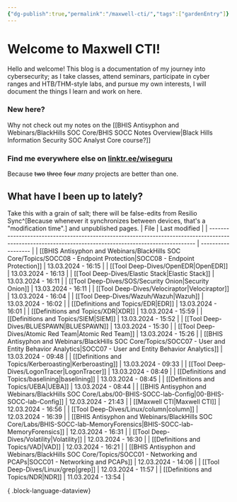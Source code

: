```yaml
---
{"dg-publish":true,"permalink":"/maxwell-cti/","tags":["gardenEntry"]}
---
```


# Welcome to Maxwell CTI!

Hello and welcome! This blog is a documentation of my journey into cybersecurity; as I take classes, attend seminars, participate in cyber ranges and HTB/THM-style labs, and pursue my own interests, I will document the things I learn and work on here.

### New here?
Why not check out my notes on the [[BHIS Antisyphon and Webinars/BlackHills SOC Core/BHIS SOCC Notes Overview\|Black Hills Information Security SOC Analyst Core course?]]


### Find me everywhere else on [linktr.ee/wiseguru](https://linktr.ee/wiseguru)
Because ~~two~~ ~~three~~ ~~four~~ *many* projects are better than one.


## What have I been up to lately?
Take this with a grain of salt; there will be false-edits from Resilio Sync^[Because whenever it synchronizes between devices, that's a "modification time".] and unpublished pages.
| File                                                                                                                                                    | Last modified      |
| ------------------------------------------------------------------------------------------------------------------------------------------------------- | ------------------ |
| [[BHIS Antisyphon and Webinars/BlackHills SOC Core/Topics/SOCC08 - Endpoint Protection\|SOCC08 - Endpoint Protection]]                               | 13.03.2024 - 16:15 |
| [[Tool Deep-Dives/OpenEDR\|OpenEDR]]                                                                                                                 | 13.03.2024 - 16:13 |
| [[Tool Deep-Dives/Elastic Stack\|Elastic Stack]]                                                                                                     | 13.03.2024 - 16:11 |
| [[Tool Deep-Dives/SOS/Security Onion\|Security Onion]]                                                                                               | 13.03.2024 - 16:11 |
| [[Tool Deep-Dives/Velociraptor\|Velociraptor]]                                                                                                       | 13.03.2024 - 16:04 |
| [[Tool Deep-Dives/Wazuh/Wazuh\|Wazuh]]                                                                                                               | 13.03.2024 - 16:02 |
| [[Definitions and Topics/EDR\|EDR]]                                                                                                                  | 13.03.2024 - 16:01 |
| [[Definitions and Topics/XDR\|XDR]]                                                                                                                  | 13.03.2024 - 15:59 |
| [[Definitions and Topics/SIEM\|SIEM]]                                                                                                                | 13.03.2024 - 15:52 |
| [[Tool Deep-Dives/BLUESPAWN\|BLUESPAWN]]                                                                                                             | 13.03.2024 - 15:30 |
| [[Tool Deep-Dives/Atomic Red Team\|Atomic Red Team]]                                                                                                 | 13.03.2024 - 15:26 |
| [[BHIS Antisyphon and Webinars/BlackHills SOC Core/Topics/SOCC07 - User and Entity Behavior Analytics\|SOCC07 - User and Entity Behavior Analytics]] | 13.03.2024 - 09:48 |
| [[Definitions and Topics/Kerberoasting\|Kerberoasting]]                                                                                              | 13.03.2024 - 09:33 |
| [[Tool Deep-Dives/LogonTracer\|LogonTracer]]                                                                                                         | 13.03.2024 - 08:49 |
| [[Definitions and Topics/baselining\|baselining]]                                                                                                    | 13.03.2024 - 08:45 |
| [[Definitions and Topics/UEBA\|UEBA]]                                                                                                                | 13.03.2024 - 08:44 |
| [[BHIS Antisyphon and Webinars/BlackHills SOC Core/Labs/00-BHIS-SOCC-lab-Config\|00-BHIS-SOCC-lab-Config]]                                           | 12.03.2024 - 21:43 |
| [[Maxwell CTI\|Maxwell CTI]]                                                                                                                         | 12.03.2024 - 16:56 |
| [[Tool Deep-Dives/Linux/column\|column]]                                                                                                             | 12.03.2024 - 16:39 |
| [[BHIS Antisyphon and Webinars/BlackHills SOC Core/Labs/BHIS-SOCC-lab-MemoryForensics\|BHIS-SOCC-lab-MemoryForensics]]                               | 12.03.2024 - 16:31 |
| [[Tool Deep-Dives/Volatility\|Volatility]]                                                                                                           | 12.03.2024 - 16:30 |
| [[Definitions and Topics/VAD\|VAD]]                                                                                                                  | 12.03.2024 - 16:21 |
| [[BHIS Antisyphon and Webinars/BlackHills SOC Core/Topics/SOCC01 - Networking and PCAPs\|SOCC01 - Networking and PCAPs]]                             | 12.03.2024 - 14:06 |
| [[Tool Deep-Dives/Linux/grep\|grep]]                                                                                                                 | 12.03.2024 - 11:57 |
| [[Definitions and Topics/NDR\|NDR]]                                                                                                                  | 11.03.2024 - 13:54 |

{ .block-language-dataview}